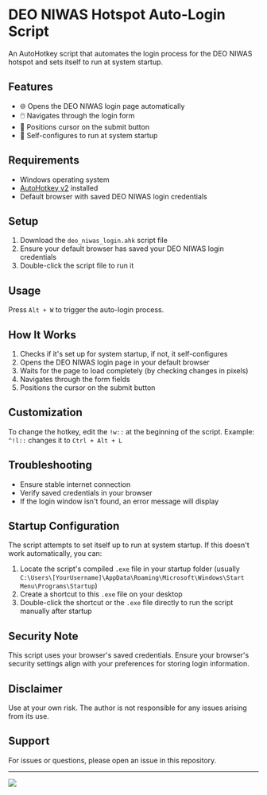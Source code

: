 # DEO NIWAS Hotspot Auto-Login Script

An AutoHotkey script that automates the login process for the DEO NIWAS hotspot and sets itself to run at system startup.

## Features

- 🌐 Opens the DEO NIWAS login page automatically
- 🖱️ Navigates through the login form
- 🚀 Positions cursor on the submit button
- 🔄 Self-configures to run at system startup

## Requirements

- Windows operating system
- [AutoHotkey v2](https://www.autohotkey.com/) installed
- Default browser with saved DEO NIWAS login credentials

## Setup

1. Download the `deo_niwas_login.ahk` script file
2. Ensure your default browser has saved your DEO NIWAS login credentials
3. Double-click the script file to run it

## Usage

Press `Alt + W` to trigger the auto-login process.

## How It Works

1. Checks if it's set up for system startup, if not, it self-configures
2. Opens the DEO NIWAS login page in your default browser
3. Waits for the page to load completely (by checking changes in pixels)
4. Navigates through the form fields
5. Positions the cursor on the submit button

## Customization

To change the hotkey, edit the `!w::` at the beginning of the script. 
Example: `^!l::` changes it to `Ctrl + Alt + L`

## Troubleshooting

- Ensure stable internet connection
- Verify saved credentials in your browser
- If the login window isn't found, an error message will display

## Startup Configuration

The script attempts to set itself up to run at system startup. If this doesn't work automatically, you can:

1. Locate the script's compiled `.exe` file in your startup folder (usually `C:\Users\[YourUsername]\AppData\Roaming\Microsoft\Windows\Start Menu\Programs\Startup`)
2. Create a shortcut to this `.exe` file on your desktop
3. Double-click the shortcut or the `.exe` file directly to run the script manually after startup

## Security Note

This script uses your browser's saved credentials. Ensure your browser's security settings align with your preferences for storing login information.

## Disclaimer

Use at your own risk. The author is not responsible for any issues arising from its use.

## Support

For issues or questions, please open an issue in this repository.

---
[![](https://visitcount.itsvg.in/api?id=deorepo&label=Repo%20Views&color=6&icon=5&pretty=true)](https://visitcount.itsvg.in)
